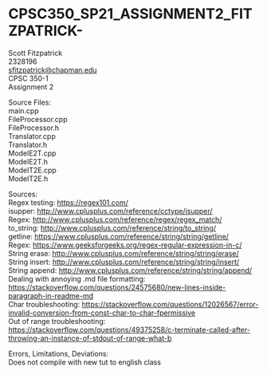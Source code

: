 # CPSC350_SP21_ASSIGNMENT2_FITZPATRICK-  
  
Scott Fitzpatrick  
2328196  
sfitzpatrick@chapman.edu  
CPSC 350-1  
Assignment 2  
  
Source Files:  
main.cpp  
FileProcessor.cpp  
FileProcessor.h  
Translator.cpp  
Translator.h  
ModelE2T.cpp  
ModelE2T.h  
ModelT2E.cpp  
ModelT2E.h  
  
Sources:  
Regex testing: https://regex101.com/  
isupper: http://www.cplusplus.com/reference/cctype/isupper/  
Regex: http://www.cplusplus.com/reference/regex/regex_match/  
to_string: http://www.cplusplus.com/reference/string/to_string/  
getline: https://www.cplusplus.com/reference/string/string/getline/  
Regex: https://www.geeksforgeeks.org/regex-regular-expression-in-c/  
String erase: http://www.cplusplus.com/reference/string/string/erase/  
String insert: http://www.cplusplus.com/reference/string/string/insert/  
String append: http://www.cplusplus.com/reference/string/string/append/  
Dealing with annoying .md file formatting: https://stackoverflow.com/questions/24575680/new-lines-inside-paragraph-in-readme-md  
Char troubleshooting: https://stackoverflow.com/questions/12026567/error-invalid-conversion-from-const-char-to-char-fpermissive  
Out of range troubleshooting: https://stackoverflow.com/questions/49375258/c-terminate-called-after-throwing-an-instance-of-stdout-of-range-what-b  
  
Errors, Limitations, Deviations:  
Does not compile with new tut to english class  
